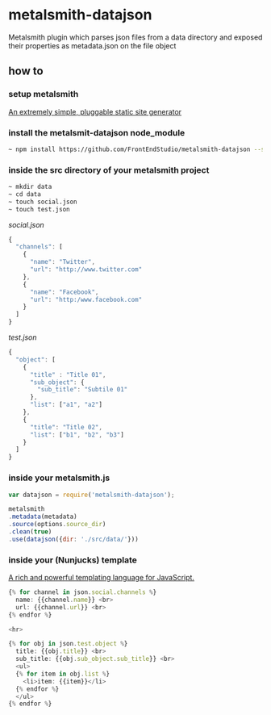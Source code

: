 # metalsmith-datajson
Metalsmith plugin which parses json files from a data directory and exposed their properties as metadata.json on the file object

## how to

### setup metalsmith

[An extremely simple, pluggable static site generator](http://www.metalsmith.io/)

### install the metalsmit-datajson node_module

```bash
~ npm install https://github.com/FrontEndStudio/metalsmith-datajson --save-dev
```

### inside the src directory of your metalsmith project

```bash
~ mkdir data
~ cd data
~ touch social.json
~ touch test.json
```

*social.json*

```javascript
{
  "channels": [
    {
      "name": "Twitter",
      "url": "http://www.twitter.com"
    },
    {
      "name": "Facebook",
      "url": "http:/www.facebook.com"
    }
  ]
}
```

*test.json*

```javascript
{
  "object": [
    {
      "title" : "Title 01",
      "sub_object": {
        "sub_title": "Subtile 01"
      },
      "list": ["a1", "a2"]
    },
    {
      "title": "Title 02",
      "list": ["b1", "b2", "b3"]
    }
  ]
}
```

### inside your metalsmith.js

```javascript
var datajson = require('metalsmith-datajson');

metalsmith
.metadata(metadata)
.source(options.source_dir)
.clean(true)
.use(datajson({dir: './src/data/'}))
```

### inside your (Nunjucks) template

[A rich and powerful templating language for JavaScript.](https://mozilla.github.io/nunjucks/)

```javascript
{% for channel in json.social.channels %}
  name: {{channel.name}} <br>
  url: {{channel.url}} <br>
{% endfor %}

<hr>

{% for obj in json.test.object %}
  title: {{obj.title}} <br>
  sub_title: {{obj.sub_object.sub_title}} <br>
  <ul>
  {% for item in obj.list %}
    <li>item: {{item}}</li>
  {% endfor %}
  </ul>
{% endfor %}
```
